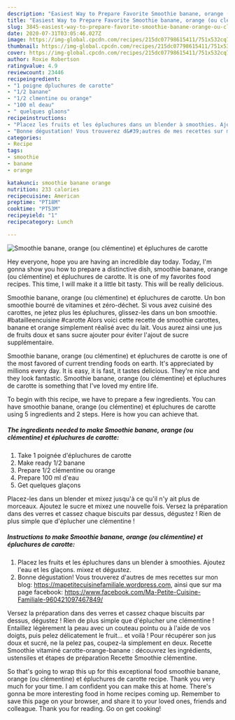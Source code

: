 ```yaml
---
description: "Easiest Way to Prepare Favorite Smoothie banane, orange (ou clémentine) et épluchures de carotte"
title: "Easiest Way to Prepare Favorite Smoothie banane, orange (ou clémentine) et épluchures de carotte"
slug: 3845-easiest-way-to-prepare-favorite-smoothie-banane-orange-ou-clementine-et-epluchures-de-carotte
date: 2020-07-31T03:05:46.027Z
image: https://img-global.cpcdn.com/recipes/215dc07798615411/751x532cq70/smoothie-banane-orange-ou-clementine-et-epluchures-de-carotte-photo-principale-de-la-recette.jpg
thumbnail: https://img-global.cpcdn.com/recipes/215dc07798615411/751x532cq70/smoothie-banane-orange-ou-clementine-et-epluchures-de-carotte-photo-principale-de-la-recette.jpg
cover: https://img-global.cpcdn.com/recipes/215dc07798615411/751x532cq70/smoothie-banane-orange-ou-clementine-et-epluchures-de-carotte-photo-principale-de-la-recette.jpg
author: Roxie Robertson
ratingvalue: 4.9
reviewcount: 23446
recipeingredient:
- "1 poigne dpluchures de carotte"
- "1/2 banane"
- "1/2 clmentine ou orange"
- "100 ml deau"
- " quelques glaons"
recipeinstructions:
- "Placez les fruits et les épluchures dans un blender à smoothies. Ajoutez l&#39;eau et les glaçons. mixez et dégustez."
- "Bonne dégustation! Vous trouverez d&#39;autres de mes recettes sur mon blog: https://mapetitecuisinefamiliale.wordpress.com, ainsi que sur ma page facebook: https://www.facebook.com/Ma-Petite-Cuisine-Familiale-960421097467849/"
categories:
- Recipe
tags:
- smoothie
- banane
- orange

katakunci: smoothie banane orange 
nutrition: 233 calories
recipecuisine: American
preptime: "PT18M"
cooktime: "PT53M"
recipeyield: "1"
recipecategory: Lunch

---
```



![Smoothie banane, orange (ou clémentine) et épluchures de carotte](https://img-global.cpcdn.com/recipes/215dc07798615411/751x532cq70/smoothie-banane-orange-ou-clementine-et-epluchures-de-carotte-photo-principale-de-la-recette.jpg)

Hey everyone, hope you are having an incredible day today. Today, I'm gonna show you how to prepare a distinctive dish, smoothie banane, orange (ou clémentine) et épluchures de carotte. It is one of my favorites food recipes. This time, I will make it a little bit tasty. This will be really delicious.

Smoothie banane, orange (ou clémentine) et épluchures de carotte. Un bon smoothie bourré de vitamines et zéro-déchet. Si vous avez cuisiné des carottes, ne jetez plus les épluchures, glissez-les dans un bon smoothie. #batailleencuisine #carotte Alors voici cette recette de smoothie carottes, banane et orange simplement réalisé avec du lait. Vous aurez ainsi une jus de fruits doux et sans sucre ajouter pour éviter l&#39;ajout de sucre supplémentaire.

Smoothie banane, orange (ou clémentine) et épluchures de carotte is one of the most favored of current trending foods on earth. It's appreciated by millions every day. It is easy, it is fast, it tastes delicious. They're nice and they look fantastic. Smoothie banane, orange (ou clémentine) et épluchures de carotte is something that I've loved my entire life.


To begin with this recipe, we have to prepare a few ingredients. You can have smoothie banane, orange (ou clémentine) et épluchures de carotte using 5 ingredients and 2 steps. Here is how you can achieve that.

<!--inarticleads1-->

##### The ingredients needed to make Smoothie banane, orange (ou clémentine) et épluchures de carotte:

1. Take 1 poignée d&#39;épluchures de carotte
1. Make ready 1/2 banane
1. Prepare 1/2 clémentine ou orange
1. Prepare 100 ml d&#39;eau
1. Get  quelques glaçons


Placez-les dans un blender et mixez jusqu&#39;à ce qu&#39;il n&#39;y ait plus de morceaux. Ajoutez le sucre et mixez une nouvelle fois. Versez la préparation dans des verres et cassez chaque biscuits par dessus, dégustez ! Rien de plus simple que d&#39;éplucher une clémentine ! 

<!--inarticleads2-->

##### Instructions to make Smoothie banane, orange (ou clémentine) et épluchures de carotte:

1. Placez les fruits et les épluchures dans un blender à smoothies. Ajoutez l&#39;eau et les glaçons. mixez et dégustez.
1. Bonne dégustation! Vous trouverez d&#39;autres de mes recettes sur mon blog: https://mapetitecuisinefamiliale.wordpress.com, ainsi que sur ma page facebook: https://www.facebook.com/Ma-Petite-Cuisine-Familiale-960421097467849/


Versez la préparation dans des verres et cassez chaque biscuits par dessus, dégustez ! Rien de plus simple que d&#39;éplucher une clémentine ! Entaillez légèrement la peau avec un couteau pointu ou à l&#39;aide de vos doigts, puis pelez délicatement le fruit… et voilà ! Pour récupérer son jus doux et sucré, ne la pelez pas, coupez-la simplement en deux. Recette Smoothie vitaminé carotte-orange-banane : découvrez les ingrédients, ustensiles et étapes de préparation Recette Smoothie clémentine. 

So that's going to wrap this up for this exceptional food smoothie banane, orange (ou clémentine) et épluchures de carotte recipe. Thank you very much for your time. I am confident you can make this at home. There's gonna be more interesting food in home recipes coming up. Remember to save this page on your browser, and share it to your loved ones, friends and colleague. Thank you for reading. Go on get cooking!
